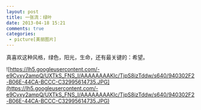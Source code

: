 ```yaml
---
layout: post
title: 一张流：绿叶
date: 2013-04-18 15:21
comments: true
categories: 
 - picture[美丽图片]
---
```


真喜欢这种风格，绿色，阳光，生命，还有最关键的：希望。

![https://lh5.googleusercontent.com/-e9Cvxy2ampQ/UXTkS_FNS_I/AAAAAAAAKlc/TjpS8izTddw/s640/940302F2-B06E-44CA-BCCC-C32995614735.JPG](https://lh5.googleusercontent.com/-e9Cvxy2ampQ/UXTkS_FNS_I/AAAAAAAAKlc/TjpS8izTddw/s640/940302F2-B06E-44CA-BCCC-C32995614735.JPG)
